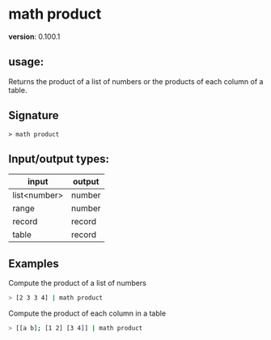 # math product

**version**: 0.100.1

## **usage**:

Returns the product of a list of numbers or the products of each column of a table.

## Signature

`> math product `

## Input/output types:

| input          | output |
| -------------- | ------ |
| list\<number\> | number |
| range          | number |
| record         | record |
| table          | record |

## Examples

Compute the product of a list of numbers

```bash
> [2 3 3 4] | math product
```

Compute the product of each column in a table

```bash
> [[a b]; [1 2] [3 4]] | math product
```
